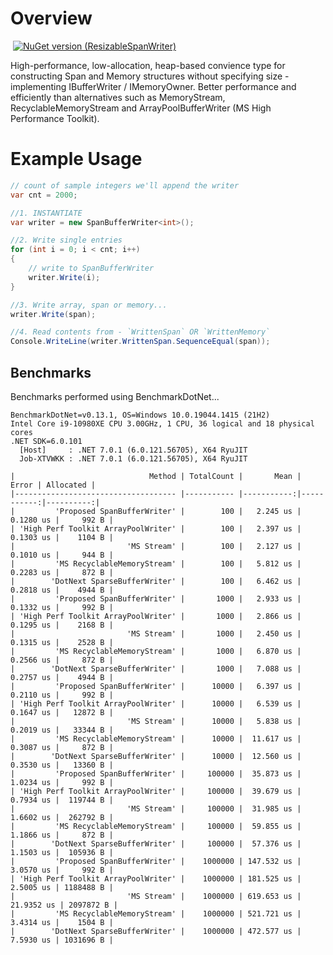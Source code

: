 # Overview
![]()
[![NuGet version (ResizableSpanWriter)](https://img.shields.io/badge/nuget-v1.0.1-blue?style=flat-square)](https://www.nuget.org/packages/ResizableSpanWriter/)

High-performance, low-allocation, heap-based convience type for constructing Span<T> and Memory<T> structures without specifying size - implementing IBufferWriter<T> / IMemoryOwner<T>.   Better performance and efficiently than alternatives such as MemoryStream, RecyclableMemoryStream and ArrayPoolBufferWriter (MS High Performance Toolkit).

# Example Usage
```csharp
// count of sample integers we'll append the writer
var cnt = 2000;

//1. INSTANTIATE
var writer = new SpanBufferWriter<int>();

//2. Write single entries
for (int i = 0; i < cnt; i++)
{
	// write to SpanBufferWriter
	writer.Write(i);
}

//3. Write array, span or memory...
writer.Write(span);

//4. Read contents from - `WrittenSpan` OR `WrittenMemory`
Console.WriteLine(writer.WrittenSpan.SequenceEqual(span));
```
## Benchmarks
Benchmarks performed using BenchmarkDotNet...

```
BenchmarkDotNet=v0.13.1, OS=Windows 10.0.19044.1415 (21H2)
Intel Core i9-10980XE CPU 3.00GHz, 1 CPU, 36 logical and 18 physical cores
.NET SDK=6.0.101
  [Host]     : .NET 7.0.1 (6.0.121.56705), X64 RyuJIT
  Job-XTVWKK : .NET 7.0.1 (6.0.121.56705), X64 RyuJIT

|                              Method | TotalCount |       Mean |      Error | Allocated |
|------------------------------------ |----------- |-----------:|-----------:|----------:|
|         'Proposed SpanBufferWriter' |        100 |   2.245 us |  0.1280 us |     992 B |
| 'High Perf Toolkit ArrayPoolWriter' |        100 |   2.397 us |  0.1303 us |    1104 B |
|                         'MS Stream' |        100 |   2.127 us |  0.1010 us |     944 B |
|         'MS RecyclableMemoryStream' |        100 |   5.812 us |  0.2283 us |     872 B |
|        'DotNext SparseBufferWriter' |        100 |   6.462 us |  0.2818 us |    4944 B |
|         'Proposed SpanBufferWriter' |       1000 |   2.933 us |  0.1332 us |     992 B |
| 'High Perf Toolkit ArrayPoolWriter' |       1000 |   2.866 us |  0.1295 us |    2168 B |
|                         'MS Stream' |       1000 |   2.450 us |  0.1315 us |    2528 B |
|         'MS RecyclableMemoryStream' |       1000 |   6.870 us |  0.2566 us |     872 B |
|        'DotNext SparseBufferWriter' |       1000 |   7.088 us |  0.2757 us |    4944 B |
|         'Proposed SpanBufferWriter' |      10000 |   6.397 us |  0.2110 us |     992 B |
| 'High Perf Toolkit ArrayPoolWriter' |      10000 |   6.539 us |  0.1647 us |   12872 B |
|                         'MS Stream' |      10000 |   5.838 us |  0.2019 us |   33344 B |
|         'MS RecyclableMemoryStream' |      10000 |  11.617 us |  0.3087 us |     872 B |
|        'DotNext SparseBufferWriter' |      10000 |  12.560 us |  0.3530 us |   13360 B |
|         'Proposed SpanBufferWriter' |     100000 |  35.873 us |  1.0234 us |     992 B |
| 'High Perf Toolkit ArrayPoolWriter' |     100000 |  39.679 us |  0.7934 us |  119744 B |
|                         'MS Stream' |     100000 |  31.985 us |  1.6602 us |  262792 B |
|         'MS RecyclableMemoryStream' |     100000 |  59.855 us |  1.1866 us |     872 B |
|        'DotNext SparseBufferWriter' |     100000 |  57.376 us |  1.1503 us |  105936 B |
|         'Proposed SpanBufferWriter' |    1000000 | 147.532 us |  3.0570 us |     992 B |
| 'High Perf Toolkit ArrayPoolWriter' |    1000000 | 181.525 us |  2.5005 us | 1188488 B |
|                         'MS Stream' |    1000000 | 619.653 us | 21.9352 us | 2097872 B |
|         'MS RecyclableMemoryStream' |    1000000 | 521.721 us |  3.4314 us |    1504 B |
|        'DotNext SparseBufferWriter' |    1000000 | 472.577 us |  7.5930 us | 1031696 B |
```

